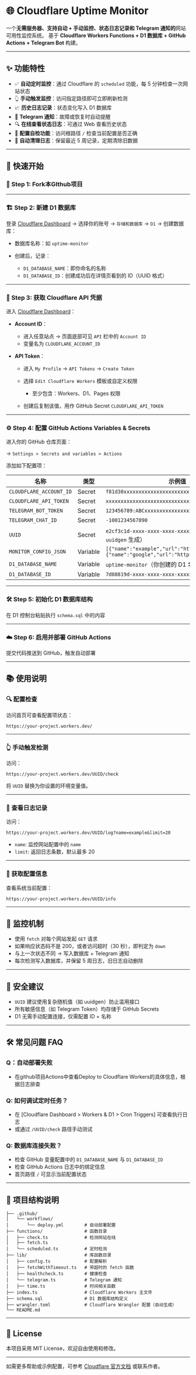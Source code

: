 # 🌐 Cloudflare Uptime Monitor

一个**无需服务器、支持自动 + 手动监控、状态日志记录和 Telegram 通知的**网站可用性监控系统。
基于 **Cloudflare Workers Functions + D1 数据库 + GitHub Actions + Telegram Bot** 构建。

---

## ✨ 功能特性

* ✅ **自动定时监控**：通过 Cloudflare 的 `scheduled` 功能，每 5 分钟检查一次网站状态
* 👆 **手动触发监控**：访问指定路径即可立即刷新检测
* 📈 **历史日志记录**：状态变化写入 D1 数据库
* 🚨 **Telegram 通知**：故障或恢复时自动提醒
* 🔍 **在线查看状态日志**：可通过 Web 查看历史状态
* 🔧 **配置自检功能**：访问根路径 `/` 检查当前配置是否正确
* 🧹 **自动清理日志**：保留最近 5 周记录，定期清除旧数据

---

## 🚀 快速开始

### 🧩 Step 1: Fork本GIthub项目

---

### 🏗️ Step 2: 新建 D1 数据库

登录 [Cloudflare Dashboard](https://dash.cloudflare.com/) → 选择你的账号 → `存储和数据库` → `D1` → 创建数据库：

* 数据库名称：如 `uptime-monitor`
* 创建后，记录：

  * `D1_DATABASE_NAME`：即你命名的名称
  * `D1_DATABASE_ID`：创建成功后在详情页看到的 ID（UUID 格式）

---

### 🔑 Step 3: 获取 Cloudflare API 凭据

进入 [Cloudflare Dashboard](https://dash.cloudflare.com/)：

* **Account ID**：

  * 进入任意站点 → 页面底部可见 `API` 栏中的 `Account ID`
  * 变量名为 `CLOUDFLARE_ACCOUNT_ID`
* **API Token**：

  * 进入 `My Profile` → `API Tokens` → `Create Token`
  * 选择 `Edit Cloudflare Workers` 模板或自定义权限

    * 至少包含：Workers、D1、Pages 权限
  * 创建后复制该值，用作 GitHub Secret `CLOUDFLARE_API_TOKEN`

---

### ⚙️ Step 4: 配置 GitHub Actions Variables & Secrets

进入你的 GitHub 仓库页面：

→ `Settings > Secrets and variables > Actions`

添加如下配置项：

| 名称                     | 类型     | 示例值                                                                                          |
| ----------------------- | -------- | ----------------------------------------------------------------------------------------------- |
| `CLOUDFLARE_ACCOUNT_ID` | Secret   | `f81d30xxxxxxxxxxxxxxxxxxxxxx`                                                                  |
| `CLOUDFLARE_API_TOKEN`  | Secret   | `xxxxxxxxxxxxxxxxxxxxxxxxxxxxxxxx`                                                              |
| `TELEGRAM_BOT_TOKEN`    | Secret   | `123456789:ABCxxxxxxxxxxxxxxxxxxxxxxxx`                                                         |
| `TELEGRAM_CHAT_ID`      | Secret   | `-1001234567890`                                                                                |
| `UUID`                  | Secret   | `e2cf3c1d-xxxx-xxxx-xxxx-xxxxxxxxxxxx`（可用 `uuidgen` 生成）                                    |
| `MONITOR_CONFIG_JSON`   | Variable | `[{"name":"example","url":"https://example.com"},{"name":"google","url":"https://google.com"}]` |
| `D1_DATABASE_NAME`      | Variable | `uptime-monitor`（你创建的 D1 名称）                                                             |
| `D1_DATABASE_ID`        | Variable | `7d08819d-xxxx-xxxx-xxxx-xxxxxxxxxxxx`                                                          |

---

### 🛠️ Step 5: 初始化 D1 数据库结构

在 D1 控制台粘贴执行 `schema.sql` 中的内容

---

### ☁️ Step 6: 启用并部署 GitHub Actions

提交代码推送到 GitHub，触发自动部署

---

## 📚 使用说明

### 🔍 配置检查

访问首页可查看配置项状态：

```
https://your-project.workers.dev/
```

---

### 👆 手动触发检测

访问：

```
https://your-project.workers.dev/UUID/check
```

将 `UUID` 替换为你设置的环境变量值。

---

### 📜 查看日志记录

访问：

```
https://your-project.workers.dev/UUID/log?name=example&limit=20
```

* `name`: 监控网站配置中的 `name`
* `limit`: 返回日志条数，默认最多 20

---

### 🧾 获取配置信息

查看系统当前配置：

```
https://your-project.workers.dev/UUID/info
```

---

## 🧠 监控机制

* 使用 `fetch` 对每个网站发起 `GET` 请求
* 如果响应状态码不是 200，或者访问超时（30 秒），即判定为 `down`
* 与上一次状态不同 → 写入数据库 + Telegram 通知
* 每次检测写入数据库，并保留 5 周日志，旧日志自动删除

---

## 🔐 安全建议

* `UUID` 建议使用复杂随机值（如 uuidgen）防止滥用接口
* 所有敏感信息（如 Telegram Token）均存储于 GitHub Secrets
* D1 无需手动配置连接，仅需配置 ID + 名称

---

## 🛠️ 常见问题 FAQ

### Q：自动部署失败

* 在github项目Actions中查看Deploy to Cloudflare Workers的具体信息，根据日志排查

### Q: 如何调试定时任务？

* 在 \[Cloudflare Dashboard > Workers & D1 > Cron Triggers] 可查看执行日志
* 或通过 `/UUID/check` 路径手动测试

### Q: 数据库连接失败？

* 检查 GitHub 变量配置中的 `D1_DATABASE_NAME` 与 `D1_DATABASE_ID`
* 检查 GitHub Actions 日志中的绑定信息
* 首页路径 `/` 可显示当前配置状态

---

## 📁 项目结构说明

```
├── .github/
│   └── workflows/
│       └── deploy.yml        # 自动部署配置
├── functions/                # 函数目录
│   ├── check.ts              # 检测网站在线
│   ├── fetch.ts
│   └── scheduled.ts          # 定时检测
├── lib/                      # 库函数目录
│   ├── config.ts             # 配置解析
│   ├── fetchWithTimeout.ts   # 带超时的 fetch 函数
│   ├── healthcheck.ts        # 健康检查
│   └── telegram.ts           # Telegram 通知
│   ├── time.ts               # 时间相关函数
├── index.ts                  # Cloudflare Workers 主文件
├── schema.sql                # D1 数据库结构定义
├── wrangler.toml             # Cloudflare Wrangler 配置（自动生成）
└── README.md
```

---

## 📝 License

本项目采用 MIT License，欢迎自由使用和修改。

---

如需更多帮助或示例配置，可参考 [Cloudflare 官方文档](https://developers.cloudflare.com/workers/) 或联系作者。
